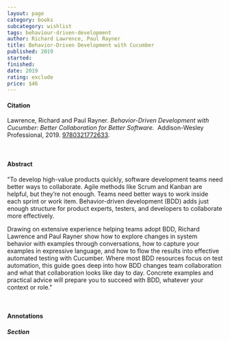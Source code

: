 ```yaml
---
layout: page
category: books
subcategory: wishlist
tags: behaviour-driven-development
author: Richard Lawrence, Paul Rayner
title: Behavior-Driven Development with Cucumber
published: 2019
started:
finished:
date: 2019
rating: exclude
price: $46
---
```


#### Citation

Lawrence, Richard and Paul Rayner. *Behavior-Driven Development with Cucumber: Better Collaboration for Better Software.* ‎ Addison-Wesley Professional, 2019. [9780321772633](https://www.amazon.ca/Behavior-Driven-Development-Cucumber-Specification-Example/dp/0321772636).

<br>

#### Abstract

"To develop high-value products quickly, software development teams need better ways to collaborate. Agile methods like Scrum and Kanban are helpful, but they’re not enough. Teams need better ways to work inside each sprint or work item. Behavior-driven development (BDD) adds just enough structure for product experts, testers, and developers to collaborate more effectively.

Drawing on extensive experience helping teams adopt BDD, Richard Lawrence and Paul Rayner show how to explore changes in system behavior with examples through conversations, how to capture your examples in expressive language, and how to flow the results into effective automated testing with Cucumber. Where most BDD resources focus on test automation, this guide goes deep into how BDD changes team collaboration and what that collaboration looks like day to day. Concrete examples and practical advice will prepare you to succeed with BDD, whatever your context or role."

<br>

#### Annotations

##### Section
